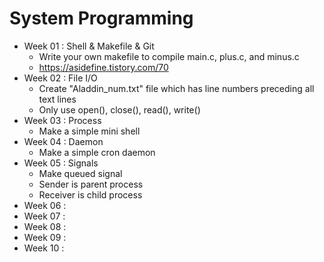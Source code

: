 # System Programming

- Week 01 : Shell & Makefile & Git
  - Write your own makefile to compile main.c, plus.c, and minus.c
  - https://asidefine.tistory.com/70 
- Week 02 : File I/O
  - Create "Aladdin_num.txt" file which has line numbers preceding all text lines
  - Only use open(), close(), read(), write()
- Week 03 : Process
  - Make a simple mini shell
- Week 04 : Daemon
  - Make a simple cron daemon
- Week 05 : Signals
  - Make queued signal 
  -  Sender is parent process
  - Receiver is child process
- Week 06 : 
- Week 07 :
- Week 08 :
- Week 09 : 
- Week 10 :
